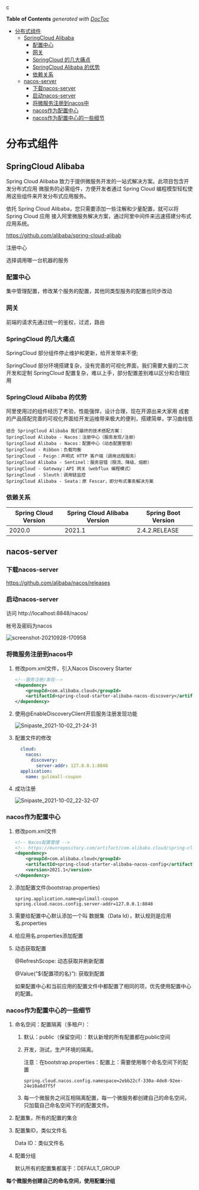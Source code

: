 c<!-- START doctoc generated TOC please keep comment here to allow auto update -->
<!-- DON'T EDIT THIS SECTION, INSTEAD RE-RUN doctoc TO UPDATE -->
**Table of Contents**  *generated with [DocToc](https://github.com/thlorenz/doctoc)*

- [分布式组件](#%E5%88%86%E5%B8%83%E5%BC%8F%E7%BB%84%E4%BB%B6)
  - [SpringCloud Alibaba](#springcloud-alibaba)
    - [配置中心](#%E9%85%8D%E7%BD%AE%E4%B8%AD%E5%BF%83)
    - [网关](#%E7%BD%91%E5%85%B3)
    - [SpringCloud 的几大痛点](#springcloud-%E7%9A%84%E5%87%A0%E5%A4%A7%E7%97%9B%E7%82%B9)
    - [SpringCloud Alibaba 的优势](#springcloud-alibaba-%E7%9A%84%E4%BC%98%E5%8A%BF)
    - [依赖关系](#%E4%BE%9D%E8%B5%96%E5%85%B3%E7%B3%BB)
  - [nacos-server](#nacos-server)
    - [下载nacos-server](#%E4%B8%8B%E8%BD%BDnacos-server)
    - [启动nacos-server](#%E5%90%AF%E5%8A%A8nacos-server)
    - [将微服务注册到nacos中](#%E5%B0%86%E5%BE%AE%E6%9C%8D%E5%8A%A1%E6%B3%A8%E5%86%8C%E5%88%B0nacos%E4%B8%AD)
    - [nacos作为配置中心](#nacos%E4%BD%9C%E4%B8%BA%E9%85%8D%E7%BD%AE%E4%B8%AD%E5%BF%83)
    - [nacos作为配置中心的一些细节](#nacos%E4%BD%9C%E4%B8%BA%E9%85%8D%E7%BD%AE%E4%B8%AD%E5%BF%83%E7%9A%84%E4%B8%80%E4%BA%9B%E7%BB%86%E8%8A%82)

<!-- END doctoc generated TOC please keep comment here to allow auto update -->

# 分布式组件

## SpringCloud Alibaba

Spring Cloud Alibaba 致力于提供微服务开发的一站式解决方案。此项目包含开发分布式应用 微服务的必需组件，方便开发者通过 Spring Cloud 编程模型轻松使用这些组件来开发分布式应用服务。

依托 Spring Cloud Alibaba，您只需要添加一些注解和少量配置，就可以将 Spring Cloud 应用 接入阿里微服务解决方案，通过阿里中间件来迅速搭建分布式应用系统。

https://github.com/alibaba/spring-cloud-alibab

注册中心

选择调用哪一台机器的服务

### 配置中心

集中管理配置，修改某个服务的配置，其他同类型服务的配置也同步改动

### 网关

前端的请求先通过统一的鉴权，过滤，路由

### SpringCloud 的几大痛点

SpringCloud 部分组件停止维护和更新，给开发带来不便;

SpringCloud 部分环境搭建复杂，没有完善的可视化界面，我们需要大量的二次开发和定制 SpringCloud 配置复杂，难以上手，部分配置差别难以区分和合理应用

### SpringCloud Alibaba 的优势

阿里使用过的组件经历了考验，性能强悍，设计合理，现在开源出来大家用 成套的产品搭配完善的可视化界面给开发运维带来极大的便利，搭建简单，学习曲线低

```
结合 SpringCloud Alibaba 我们最终的技术搭配方案：
SpringCloud Alibaba - Nacos：注册中心（服务发现/注册）
SpringCloud Alibaba - Nacos：配置中心（动态配置管理）
SpringCloud - Ribbon：负载均衡
SpringCloud - Feign：声明式 HTTP 客户端（调用远程服务）
SpringCloud Alibaba - Sentinel：服务容错（限流、降级、熔断）
SpringCloud - Gateway：API 网关（webflux 编程模式）
SpringCloud - Sleuth：调用链监控
SpringCloud Alibaba - Seata：原 Fescar，即分布式事务解决方案
```

### 依赖关系

| Spring Cloud Version | Spring Cloud Alibaba Version | Spring Boot Version |
| -------------------- | ---------------------------- | ------------------- |
| 2020.0               | 2021.1                       | 2.4.2.RELEASE       |

## nacos-server

### 下载nacos-server

https://github.com/alibaba/nacos/releases

### 启动nacos-server

访问 http://localhost:8848/nacos/

帐号及密码为nacos

![screenshot-20210928-170958](image/screenshot-20210928-170958.png)

### 将微服务注册到nacos中

1. 修改pom.xml文件，引入Nacos Discovery Starter

   ```xml
   <!--服务注册/发现-->
   <dependency>
       <groupId>com.alibaba.cloud</groupId>
       <artifactId>spring-cloud-starter-alibaba-nacos-discovery</artifactId>
   </dependency>
   ```

2. 使用@EnableDiscoveryClient开启服务注册发现功能

   ![Snipaste_2021-10-02_21-24-31](image/Snipaste_2021-10-02_21-24-31.png)

3. 配置文件的修改

   ```yaml
     cloud:
       nacos:
         discovery:
           server-addr: 127.0.0.1:8848
     application:
       name: gulimall-coupon
   ```

4. 成功注册

   ![Snipaste_2021-10-02_22-32-07](image/Snipaste_2021-10-02_22-32-07.png)

### nacos作为配置中心

1. 修改pom.xml文件

   ```xml
   <!-- Nacos配置管理 -->
   <!-- https://mvnrepository.com/artifact/com.alibaba.cloud/spring-cloud-starter-alibaba-nacos-config -->
   <dependency>
       <groupId>com.alibaba.cloud</groupId>
       <artifactId>spring-cloud-starter-alibaba-nacos-config</artifactId>
       <version>2021.1</version>
   </dependency>
   ```

2. 添加配置文件(bootstrap.properties)

   ```properties
   spring.application.name=gulimall-coupon
   spring.cloud.nacos.config.server-addr=127.0.0.1:8848
   ```

3. 需要给配置中心默认添加一个叫 数据集（Data Id），默认规则是应用名.properties

4. 给应用名.properties添加配置

5. 动态获取配置

   @RefreshScope: 动态获取并刷新配置

   @Value(“${配置项的名}”): 获取到配置

   如果配置中心和当前应用的配置文件中都配置了相同的项，优先使用配置中心的配置。

### nacos作为配置中心的一些细节

1. 命名空间：配置隔离（多租户）：

   1. 默认：public（保留空间）：默认新增的所有配置都在public空间

   2. 开发，测试，生产环境的隔离。

      注意：在bootstrap.properties：配置上：需要使用哪个命名空间下的配置

      ```properties
      spring.cloud.nacos.config.namespace=2ebb22cf-330a-4de8-92ee-24e10a8d7f5f
      ```

   3. 每一个微服务之间互相隔离配置，每一个微服务都创建自己的命名空间，只加载自己命名空间下的的配置文件。

2. 配置集，所有的配置的集合

3. 配置集ID，类似文件名

   Data ID：类似文件名

4. 配置分组

   默认所有的配置集都属于：DEFAULT_GROUP

**每个微服务创建自己的命名空间，使用配置分组**

